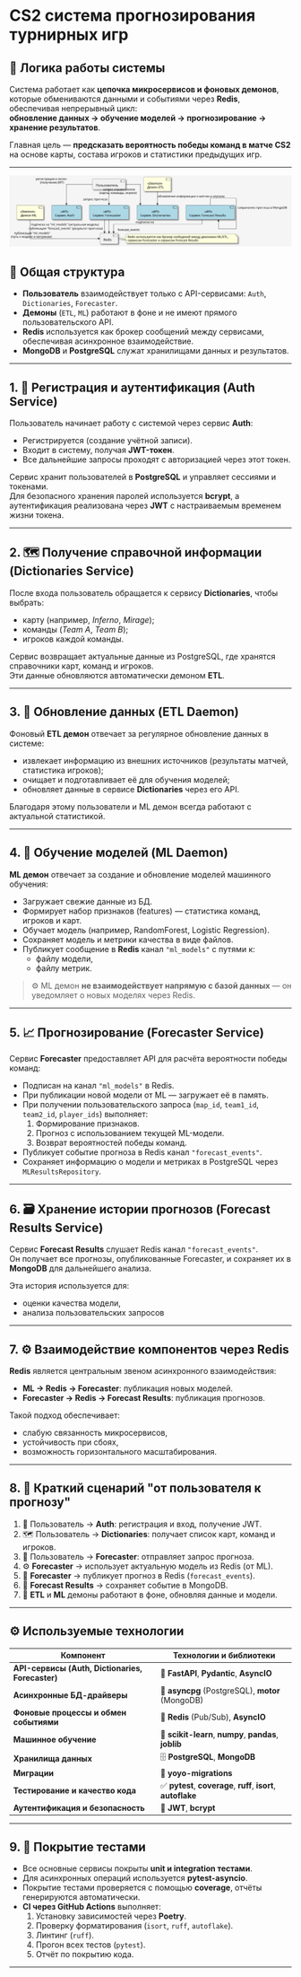 # CS2 система прогнозирования турнирных игр

## 🔄 Логика работы системы

Система работает как **цепочка микросервисов и фоновых демонов**, которые обмениваются данными и событиями через **Redis**, обеспечивая непрерывный цикл:  
**обновление данных → обучение моделей → прогнозирование → хранение результатов**.  

Главная цель — **предсказать вероятность победы команд в матче CS2** на основе карты, состава игроков и статистики предыдущих игр.

---

![CS2 System Overview](diag.svg)

## 🧩 Общая структура

- **Пользователь** взаимодействует только с API-сервисами: `Auth`, `Dictionaries`, `Forecaster`.  
- **Демоны** (`ETL`, `ML`) работают в фоне и не имеют прямого пользовательского API.  
- **Redis** используется как брокер сообщений между сервисами, обеспечивая асинхронное взаимодействие.  
- **MongoDB** и **PostgreSQL** служат хранилищами данных и результатов.

---

## 1. 🧑 Регистрация и аутентификация (Auth Service)

Пользователь начинает работу с системой через сервис **Auth**:

- Регистрируется (создание учётной записи).  
- Входит в систему, получая **JWT-токен**.  
- Все дальнейшие запросы проходят с авторизацией через этот токен.  

Сервис хранит пользователей в **PostgreSQL** и управляет сессиями и токенами.  
Для безопасного хранения паролей используется **bcrypt**, а аутентификация реализована через **JWT** с настраиваемым временем жизни токена.

---

## 2. 🗺 Получение справочной информации (Dictionaries Service)

После входа пользователь обращается к сервису **Dictionaries**, чтобы выбрать:

- карту (например, *Inferno*, *Mirage*);  
- команды (*Team A*, *Team B*);  
- игроков каждой команды.  

Сервис возвращает актуальные данные из PostgreSQL, где хранятся справочники карт, команд и игроков.  
Эти данные обновляются автоматически демоном **ETL**.

---

## 3. 🧩 Обновление данных (ETL Daemon)

Фоновый **ETL демон** отвечает за регулярное обновление данных в системе:

- извлекает информацию из внешних источников (результаты матчей, статистика игроков);  
- очищает и подготавливает её для обучения моделей;  
- обновляет данные в сервисе **Dictionaries** через его API.  

Благодаря этому пользователи и ML демон всегда работают с актуальной статистикой.

---

## 4. 🤖 Обучение моделей (ML Daemon)

**ML демон** отвечает за создание и обновление моделей машинного обучения:

- Загружает свежие данные из БД.  
- Формирует набор признаков (features) — статистика команд, игроков и карт.  
- Обучает модель (например, RandomForest, Logistic Regression).  
- Сохраняет модель и метрики качества в виде файлов.  
- Публикует сообщение в **Redis** канал `"ml_models"` с путями к:
  - файлу модели,  
  - файлу метрик.  

> ⚙️ ML демон **не взаимодействует напрямую с базой данных** — он уведомляет о новых моделях через Redis.

---

## 5. 📈 Прогнозирование (Forecaster Service)

Сервис **Forecaster** предоставляет API для расчёта вероятности победы команд:

- Подписан на канал `"ml_models"` в Redis.  
- При публикации новой модели от ML — загружает её в память.  
- При получении пользовательского запроса (`map_id`, `team1_id`, `team2_id`, `player_ids`) выполняет:
  1. Формирование признаков.  
  2. Прогноз с использованием текущей ML-модели.  
  3. Возврат вероятностей победы команд.  
- Публикует событие прогноза в Redis канал `"forecast_events"`.  
- Сохраняет информацию о модели и метриках в PostgreSQL через `MLResultsRepository`.

---

## 6. 🗃 Хранение истории прогнозов (Forecast Results Service)

Сервис **Forecast Results** слушает Redis канал `"forecast_events"`.  
Он получает все прогнозы, опубликованные Forecaster, и сохраняет их в **MongoDB** для дальнейшего анализа.  

Эта история используется для:
- оценки качества модели,  
- анализа пользовательских запросов

---

## 7. ⚙️ Взаимодействие компонентов через Redis

**Redis** является центральным звеном асинхронного взаимодействия:

- **ML → Redis → Forecaster**: публикация новых моделей.  
- **Forecaster → Redis → Forecast Results**: публикация прогнозов.  

Такой подход обеспечивает:
- слабую связанность микросервисов,  
- устойчивость при сбоях,  
- возможность горизонтального масштабирования.

---

## 8. 🧭 Краткий сценарий "от пользователя к прогнозу"

1. 👤 Пользователь → **Auth**: регистрация и вход, получение JWT.  
2. 🗺 Пользователь → **Dictionaries**: получает список карт, команд и игроков.  
3. 📡 Пользователь → **Forecaster**: отправляет запрос прогноза.  
4. ⚙️ **Forecaster** → использует актуальную модель из Redis (от ML).  
5. 🔁 **Forecaster** → публикует прогноз в Redis (`forecast_events`).  
6. 💾 **Forecast Results** → сохраняет событие в MongoDB.  
7. 🧩 **ETL** и **ML** демоны работают в фоне, обновляя данные и модели.

---

## ⚙️ Используемые технологии

| Компонент | Технологии и библиотеки |
|------------|--------------------------|
| **API-сервисы (Auth, Dictionaries, Forecaster)** | 🐍 **FastAPI**, **Pydantic**, **AsyncIO** |
| **Асинхронные БД-драйверы** | 🐘 **asyncpg** (PostgreSQL), **motor** (MongoDB) |
| **Фоновые процессы и обмен событиями** | 🔁 **Redis** (Pub/Sub), **AsyncIO** |
| **Машинное обучение** | 🤖 **scikit-learn**, **numpy**, **pandas**, **joblib** |
| **Хранилища данных** | 🗄️ **PostgreSQL**, **MongoDB** |
| **Миграции** | 🧱 **yoyo-migrations** |
| **Тестирование и качество кода** | ✅ **pytest**, **coverage**, **ruff**, **isort**, **autoflake** |
| **Аутентификация и безопасность** | 🔐 **JWT**, **bcrypt** |

---

## 9. 🧪 Покрытие тестами

- Все основные сервисы покрыты **unit и integration тестами**.  
- Для асинхронных операций используется **pytest-asyncio**.  
- Покрытие тестами проверяется с помощью **coverage**, отчёты генерируются автоматически.  
- **CI через GitHub Actions** выполняет:
  1. Установку зависимостей через **Poetry**.  
  2. Проверку форматирования (`isort`, `ruff`, `autoflake`).  
  3. Линтинг (`ruff`).  
  4. Прогон всех тестов (`pytest`).  
  5. Отчёт по покрытию кода.

---

